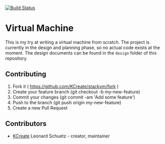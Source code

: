 [![Build Status](https://travis-ci.org/KCreate/stackvm.svg?branch=master)](https://travis-ci.org/KCreate/stackvm)

# Virtual Machine

This is my try at writing a virtual machine from scratch. The project is currently in the design and planning phase,
so no actual code exists at the moment. The design documents can be found in the `design` folder of this repository.

## Contributing

1. Fork it ( https://github.com/KCreate/stackvm/fork )
2. Create your feature branch (git checkout -b my-new-feature)
3. Commit your changes (git commit -am 'Add some feature')
4. Push to the branch (git push origin my-new-feature)
5. Create a new Pull Request

## Contributors

- [KCreate](https://github.com/KCreate) Leonard Schuetz - creator, maintainer
